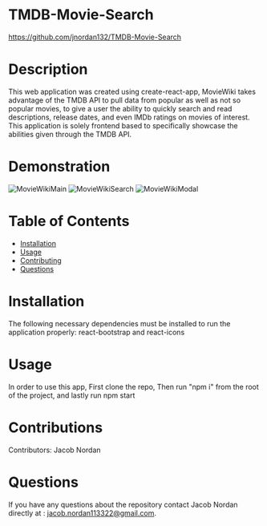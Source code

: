 # TMDB-Movie-Search

https://github.com/jnordan132/TMDB-Movie-Search

# Description

This web application was created using create-react-app, MovieWiki takes advantage of the TMDB API to pull data from popular as well as not so popular movies, to give a user the ability to quickly search and read descriptions, release dates, and even IMDb ratings on movies of interest. This application is solely frontend based to specifically showcase the abilities given through the TMDB API.

# Demonstration
![MovieWikiMain](https://user-images.githubusercontent.com/81433664/183774326-e81181ea-e580-4c51-a41c-d89913f02433.png)
![MovieWikiSearch](https://user-images.githubusercontent.com/81433664/183774329-a1c60fdc-3d21-491a-8b0b-c72f875347cb.png)
![MovieWikiModal](https://user-images.githubusercontent.com/81433664/183774332-963b1f80-ce86-48a5-802c-2aa88e8bddf3.png)


# Table of Contents

- [Installation](#installation)
- [Usage](#usage)
- [Contributing](#contributing)
- [Questions](#questions)

# Installation

The following necessary dependencies must be installed to run the application properly: react-bootstrap and react-icons

# Usage

In order to use this app, First clone the repo, Then run "npm i" from the root of the project, and lastly run npm start

# Contributions

Contributors: Jacob Nordan

# Questions

If you have any questions about the repository contact Jacob Nordan directly at : jacob.nordan113322@gmail.com.
